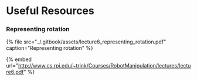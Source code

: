 # Useful Resources

### Representing rotation

{% file src="../.gitbook/assets/lecture6\_representing\_rotation.pdf" caption="Representing rotation" %}



{% embed url="http://www.cs.rpi.edu/~trink/Courses/RobotManipulation/lectures/lecture6.pdf" %}



